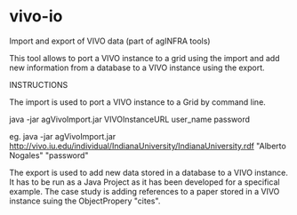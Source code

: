 vivo-io
=======

Import and export of VIVO data (part of agINFRA tools)

This tool allows to port a VIVO instance to a grid  using the import and add new information from a database to a VIVO instance using the export.

INSTRUCTIONS

The import is used to port a VIVO instance to a Grid by command line.

java -jar agVivoImport.jar VIVOInstanceURL user_name password

eg. java -jar agVivoImport.jar  http://vivo.iu.edu/individual/IndianaUniversity/IndianaUniversity.rdf "Alberto Nogales" "password"


The export is used to add new data stored in a database to a VIVO instance. It has to be run as a Java Project as it has been developed for a specifical example. The case study is adding references to a paper stored in a VIVO instance suing the ObjectPropery "cites".


